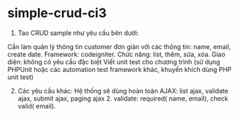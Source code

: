 # simple-crud-ci3

1.   Tao CRUD sample như yêu cầu bên dưới:

Cần làm quản lý thông tin customer đơn giản với các thông tin: name, email, create date.
Framework: codeigniter.
Chức năng: list, thêm, sửa, xóa.
Giao diện: không có yêu cầu đặc biệt
Viết unit test cho chương trình (sử dụng PHPUnit hoặc các automation test framework khác, khuyến khích dùng PHP unit test)
 

2.   Các yêu cầu khác: Hệ thống sẽ dùng hoàn toàn AJAX: list ajax, validate ajax, submit ajax, paging ajax 2. validate: required( name, email), check valid( email).
